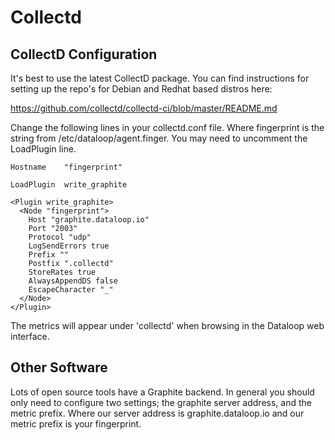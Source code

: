 # Collectd

## CollectD Configuration

It's best to use the latest CollectD package. You can find instructions for setting up the repo's for Debian and Redhat based distros here:

https://github.com/collectd/collectd-ci/blob/master/README.md

Change the following lines in your collectd.conf file. Where fingerprint is the string from /etc/dataloop/agent.finger. You may need to uncomment the LoadPlugin line.


```
Hostname    "fingerprint"

LoadPlugin  write_graphite

<Plugin write_graphite>
  <Node "fingerprint">
    Host "graphite.dataloop.io"
    Port "2003"
    Protocol "udp"
    LogSendErrors true
    Prefix ""
    Postfix ".collectd"
    StoreRates true
    AlwaysAppendDS false
    EscapeCharacter "_"
  </Node>
</Plugin>
```

The metrics will appear under 'collectd' when browsing in the Dataloop web interface.

## Other Software

Lots of open source tools have a Graphite backend. In general you should only need to configure two settings; the graphite server address, and the metric prefix. Where our server address is graphite.dataloop.io and our metric prefix is your fingerprint.
